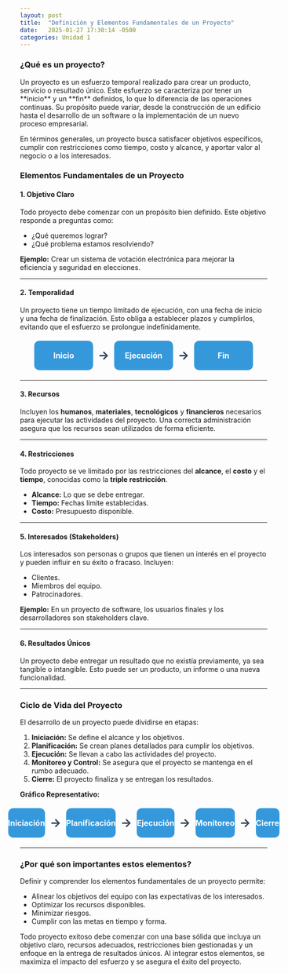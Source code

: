 ```yaml
---
layout: post
title:  "Definición y Elementos Fundamentales de un Proyecto"
date:   2025-01-27 17:30:14 -0500
categories: Unidad 1
---
```


### **¿Qué es un proyecto?**  
<div class="container">
Un proyecto es un esfuerzo temporal realizado para crear un producto, servicio o resultado único. Este esfuerzo se caracteriza por tener un **inicio** y un **fin** definidos, lo que lo diferencia de las operaciones continuas. Su propósito puede variar, desde la construcción de un edificio hasta el desarrollo de un software o la implementación de un nuevo proceso empresarial.  
</div>

En términos generales, un proyecto busca satisfacer objetivos específicos, cumplir con restricciones como tiempo, costo y alcance, y aportar valor al negocio o a los interesados.  

### **Elementos Fundamentales de un Proyecto**  

#### **1. Objetivo Claro**  
Todo proyecto debe comenzar con un propósito bien definido. Este objetivo responde a preguntas como:  
- ¿Qué queremos lograr?  
- ¿Qué problema estamos resolviendo?  

**Ejemplo:** Crear un sistema de votación electrónica para mejorar la eficiencia y seguridad en elecciones.  

---

#### **2. Temporalidad**  
Un proyecto tiene un tiempo limitado de ejecución, con una fecha de inicio y una fecha de finalización. Esto obliga a establecer plazos y cumplirlos, evitando que el esfuerzo se prolongue indefinidamente.  


<div class="flow-diagram">
  <div class="box">
    <span>Inicio</span>
  </div>
  <div class="arrow">→</div>
  <div class="box">
    <span>Ejecución</span>
  </div>
  <div class="arrow">→</div>
  <div class="box">
    <span>Fin</span>
  </div>
</div>

<style>
  .flow-diagram {
    display: flex;
    align-items: center;
    justify-content: center;
    margin: 20px 0;
  }

  .box {
    display: flex;
    align-items: center;
    justify-content: center;
    width: 120px;
    height: 60px;
    background-color: #3498db;
    color: #fff;
    font-size: 16px;
    font-weight: bold;
    border-radius: 10px;
    text-align: center;
  }

  .arrow {
    margin: 0 10px;
    font-size: 24px;
    font-weight: bold;
    color: #2c3e50;
  }
</style>
---

#### **3. Recursos**  
Incluyen los **humanos**, **materiales**, **tecnológicos** y **financieros** necesarios para ejecutar las actividades del proyecto. Una correcta administración asegura que los recursos sean utilizados de forma eficiente.  

---

#### **4. Restricciones**  
Todo proyecto se ve limitado por las restricciones del **alcance**, el **costo** y el **tiempo**, conocidas como la **triple restricción**.  

- **Alcance:** Lo que se debe entregar.  
- **Tiempo:** Fechas límite establecidas.  
- **Costo:** Presupuesto disponible.  

---

#### **5. Interesados (Stakeholders)**  
Los interesados son personas o grupos que tienen un interés en el proyecto y pueden influir en su éxito o fracaso. Incluyen:  
- Clientes.  
- Miembros del equipo.  
- Patrocinadores.  

**Ejemplo:** En un proyecto de software, los usuarios finales y los desarrolladores son stakeholders clave.  

---

#### **6. Resultados Únicos**  
Un proyecto debe entregar un resultado que no existía previamente, ya sea tangible o intangible. Esto puede ser un producto, un informe o una nueva funcionalidad.  

---

### **Ciclo de Vida del Proyecto**  
El desarrollo de un proyecto puede dividirse en etapas:  

1. **Iniciación:** Se define el alcance y los objetivos.  
2. **Planificación:** Se crean planes detallados para cumplir los objetivos.  
3. **Ejecución:** Se llevan a cabo las actividades del proyecto.  
4. **Monitoreo y Control:** Se asegura que el proyecto se mantenga en el rumbo adecuado.  
5. **Cierre:** El proyecto finaliza y se entregan los resultados.  

**Gráfico Representativo:**  

<div class="flow-diagram">
  <div class="box">
    <span>Iniciación</span>
  </div>
  <div class="arrow">→</div>
  <div class="box">
    <span>Planificación</span>
  </div>
  <div class="arrow">→</div>
  <div class="box">
    <span>Ejecución</span>
  </div>
  <div class="arrow">→</div>
  <div class="box">
    <span>Monitoreo</span>
  </div>
  <div class="arrow">→</div>
  <div class="box">
    <span>Cierre</span>
  </div>
</div>

---

### **¿Por qué son importantes estos elementos?**  
Definir y comprender los elementos fundamentales de un proyecto permite:  
- Alinear los objetivos del equipo con las expectativas de los interesados.  
- Optimizar los recursos disponibles.  
- Minimizar riesgos.  
- Cumplir con las metas en tiempo y forma.  

Todo proyecto exitoso debe comenzar con una base sólida que incluya un objetivo claro, recursos adecuados, restricciones bien gestionadas y un enfoque en la entrega de resultados únicos. Al integrar estos elementos, se maximiza el impacto del esfuerzo y se asegura el éxito del proyecto.  
